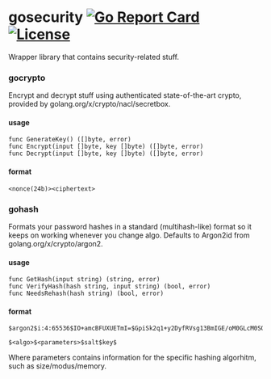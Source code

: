 # gosecurity [![Go Report Card](https://goreportcard.com/badge/github.com/hazcod/gosecurity)](https://goreportcard.com/report/hazcod/gosecurity) [![License](https://img.shields.io/github/license/mashape/apistatus.svg)](https://github.com/HazCod/gosecurity/blob/master/LICENSE)
Wrapper library that contains security-related stuff.

### gocrypto
Encrypt and decrypt stuff using authenticated state-of-the-art crypto, provided by golang.org/x/crypto/nacl/secretbox.

#### usage
```
func GenerateKey() ([]byte, error)
func Encrypt(input []byte, key []byte) ([]byte, error)
func Decrypt(input []byte, key []byte) ([]byte, error)
```

#### format
```
<nonce(24b)><ciphertext>
```

### gohash
Formats your password hashes in a standard (multihash-like) format so it keeps on working whenever you change algo.
Defaults to Argon2id from golang.org/x/crypto/argon2.

#### usage
```
func GetHash(input string) (string, error)
func VerifyHash(hash string, input string) (bool, error)
func NeedsRehash(hash string) (bool, error)
```

#### format
```
$argon2$i:4:65536$IO+amcBFUXUETmI=$GpiSk2q1+y2DyfRVsg13BmIGE/oM0GLcM0SOs0s/H/s=

$<algo>$<parameters>$salt$key$
```

Where parameters contains information for the specific hashing algorhitm, such as size/modus/memory.
